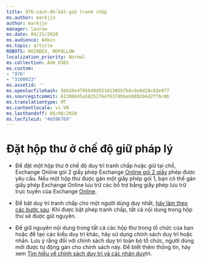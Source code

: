 ```yaml
---
title: 976-cách-để-bật-giữ tranh chấp
ms.author: markjjo
author: markjjo
manager: lauraw
ms.date: 04/21/2020
ms.audience: Admin
ms.topic: article
ROBOTS: NOINDEX, NOFOLLOW
localization_priority: Normal
ms.collection: Adm_O365
ms.custom:
- "976"
- "3100023"
ms.assetid: ''
ms.openlocfilehash: 56620e4795649d55181305b7b8c0a9d28c83e977
ms.sourcegitcommit: 61308045a58252764f6378bbeb8802b6d2ff6c0b
ms.translationtype: MT
ms.contentlocale: vi-VN
ms.lasthandoff: 08/08/2020
ms.locfileid: "46596769"
---
```

# <a name="place-a-mailbox-on-legal-hold"></a>Đặt hộp thư ở chế độ giữ pháp lý

- Để đặt một hộp thư ở chế độ duy trì tranh chấp hoặc giữ tại chỗ, Exchange Online gói 2 giấy phép Exchange [Online gói 2 giấy](https://docs.microsoft.com/office365/servicedescriptions/office-365-platform-service-description/office-365-plan-options) phép được yêu cầu. Nếu một hộp thư được gán một giấy phép gói 1, bạn có thể gán giấy phép Exchange Online lưu trữ các bổ trợ bằng giấy phép lưu trữ trực tuyến của Exchange [Online](https://docs.microsoft.com/office365/servicedescriptions/exchange-online-archiving-service-description).

- Để bật duy trì tranh chấp cho một người dùng duy nhất, [hãy làm theo các bước sau](https://docs.microsoft.com/microsoft-365/compliance/create-a-litigation-hold). Khi được bật phép tranh chấp, tất cả nội dung trong hộp thư sẽ được giữ nguyên.

- Để giữ nguyên nội dung trong tất cả các hộp thư trong tổ chức của bạn hoặc để tạo các kiểu duy trì khác, hãy sử dụng chính sách duy trì hoặc nhãn. Lưu ý rằng đối với chính sách duy trì toàn bộ tổ chức, người dùng mới được tự động gán cho chính sách này. Để biết thêm thông tin, hãy xem [Tìm hiểu về chính sách duy trì và các nhãn duy](https://docs.microsoft.com/microsoft-365/compliance/retention-policies#applying-a-retention-policy-to-an-entire-organization-or-specific-locations)trì. 

